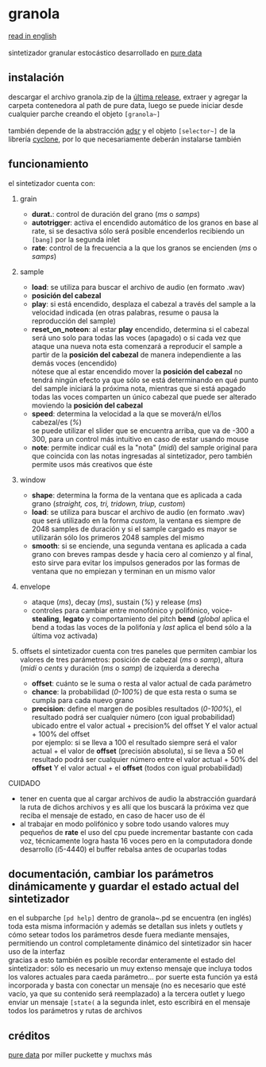 # granola
[read in english](https://github.com/teaecetyrannis/pd-granola/blob/main/README_EN.md)
<br><br>
sintetizador granular estocástico desarrollado en [pure data](https://github.com/pure-data/pure-data)


## instalación
descargar el archivo granola.zip de la [última release](https://github.com/teaecetyrannis/pd-granola/releases/tag/v2.0), extraer y agregar la carpeta contenedora al path de pure data, luego se puede iniciar desde cualquier parche creando el objeto `[granola~]`
<br><br>también depende de la abstracción [adsr](https://github.com/teaecetyrannis/pd-adsr) y el objeto `[selector~]` de la librería [cyclone](https://github.com/porres/pd-cyclone), por lo que necesariamente deberán instalarse también


## funcionamiento
el sintetizador cuenta con:

1. grain
	- **durat.**: control de duración del grano (*ms* o *samps*)
	- **autotrigger**: activa el encendido automático de los granos en base al rate, si se desactiva sólo será posible encenderlos recibiendo un `[bang]` por la segunda inlet
	- **rate**: control de la frecuencia a la que los granos se encienden (*ms* o *samps*)

2. sample
	  - **load**: se utiliza para buscar el archivo de audio (en formato .wav)
	- **posición del cabezal**
	- **play**: si está encendido, desplaza el cabezal a través del sample a la velocidad indicada (en otras palabras, resume o pausa la reproducción del sample)
	- **reset_on_noteon**: al estar **play** encendido, determina si el cabezal será uno solo para todas las voces (apagado) o si cada vez que ataque una nueva nota esta comenzará a reproducir el sample a partir de la **posición del cabezal** de manera independiente a las demás voces (encendido)
	<br>nótese que al estar encendido mover la **posición del cabezal** no tendrá ningún efecto ya que sólo se está determinando en qué punto del sample iniciará la próxima nota, mientras que si está apagado todas las voces comparten un único cabezal que puede ser alterado moviendo la **posición del cabezal**
	- **speed**: determina la velocidad a la que se moverá/n el/los cabezal/es (*%*)
	<br>se puede utilizar el slider que se encuentra arriba, que va de -300 a 300, para un control más intuitivo en caso de estar usando mouse
	- **note**: permite indicar cuál es la "nota" (*midi*) del sample original para que coincida con las notas ingresadas al sintetizador, pero también permite usos más creativos que éste

3. window
	- **shape**: determina la forma de la ventana que es aplicada a cada grano (*straight, cos, tri, tridown, triup, custom*)
	- **load**: se utiliza para buscar el archivo de audio (en formato .wav) que será utilizado en la forma *custom*, la ventana es siempre de 2048 samples de duración y si el sample cargado es mayor se utilizarán sólo los primeros 2048 samples del mismo
	- **smooth**: si se enciende, una segunda ventana es aplicada a cada grano con breves rampas desde y hacia cero al comienzo y al final, esto sirve para evitar los impulsos generados por las formas de ventana que no empiezan y terminan en un mismo valor

4. envelope
	- ataque (*ms*), decay (*ms*), sustain (*%*) y release (*ms*)
	- controles para cambiar entre monofónico y polifónico, voice-**stealing**, **legato** y comportamiento del pitch **bend** (_global_ aplica el bend a todas las voces de la polifonía y _last_ aplica el bend sólo a la última voz activada)

5. offsets
	el sintetizador cuenta con tres paneles que permiten cambiar los valores de tres parámetros: posición de cabezal (*ms* o *samp*), altura (*midi* o *cents* y duración (*ms* o *samp*) de izquierda a derecha
	- **offset**: cuánto se le suma o resta al valor actual de cada parámetro
	- **chance**: la probabilidad (*0-100%*) de que esta resta o suma se cumpla para cada nuevo grano
	- **precision**: define el margen de posibles resultados (*0-100%*), el resultado podrá ser cualquier número (con igual probabilidad) ubicado entre el valor actual + precision% del offset Y el valor actual + 100% del offset
	<br>por ejemplo: si se lleva a 100 el resultado siempre será el valor actual + el valor de **offset** (precisión absoluta), si se lleva a 50 el resultado podrá ser cualquier número entre el valor actual + 50% del **offset** Y el valor actual + el **offset** (todos con igual probabilidad)

CUIDADO
- tener en cuenta que al cargar archivos de audio la abstracción guardará la ruta de dichos archivos y es allí que los buscará la próxima vez que reciba el mensaje de estado, en caso de hacer uso de él
- al trabajar en modo polifónico y sobre todo usando valores muy pequeños de **rate** el uso del cpu puede incrementar bastante con cada voz, técnicamente logra hasta 16 voces pero en la computadora donde desarrollo (i5-4440) el buffer rebalsa antes de ocuparlas todas


## documentación, cambiar los parámetros dinámicamente y guardar el estado actual del sintetizador
en el subparche `[pd help]` dentro de granola~.pd se encuentra (en inglés) toda esta misma información y además se detallan sus inlets y outlets y cómo setear todos los parámetros desde fuera mediante mensajes, permitiendo un control completamente dinámico del sintetizador sin hacer uso de la interfaz
<br>gracias a esto también es posible recordar enteramente el estado del sintetizador: sólo es necesario un muy extenso mensaje que incluya todos los valores actuales para caeda parámetro... por suerte esta función ya está incorporada y basta con conectar un mensaje (no es necesario que esté vacío, ya que su contenido será reemplazado) a la tercera outlet y luego enviar un mensaje `[state(` a la segunda inlet, esto escribirá en el mensaje todos los parámetros y rutas de archivos
	

## créditos
[pure data](https://github.com/pure-data/pure-data) por miller puckette y muchxs más
